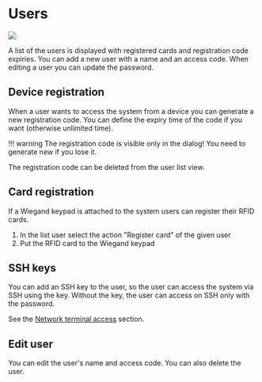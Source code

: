 # Users
<img src="https://img.shields.io/badge/Access-Administrator-red?style=square">

A list of the users is displayed with registered cards and registration code expiries.
You can add a new user with a name and an access code. When editing a user you can update the password.


## Device registration

When a user wants to access the system from a device you can generate a new registration code.
You can define the expiry time of the code if you want (otherwise unlimited time).

!!! warning
    The registration code is visible only in the dialog!
    You need to generate new if you lose it.

The registration code can be deleted from the user list view.


## Card registration

If a Wiegand keypad is attached to the system users can register their RFID cards.

1. In the list user select the action "Register card" of the given user
2. Put the RFID card to the Wiegand keypad

## SSH keys

You can add an SSH key to the user, so the user can access the system via SSH using the key.
Without the key, the user can access on SSH only with the password.

See the [Network terminal access](network.md#terminal-access) section.

## Edit user

You can edit the user's name and access code. You can also delete the user.